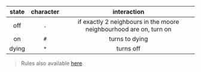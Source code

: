 | state | character | interaction |
| :---: | :---: | :---: |
| off | `.` | if exactly 2 neighbours in the moore neighbourhood are on, turn on |
| on | `#` | turns to dying |
| dying | `*` | turns off |

> Rules also available [here](https://conwaylife.com/wiki/OCA:Brian%27s_Brain).

